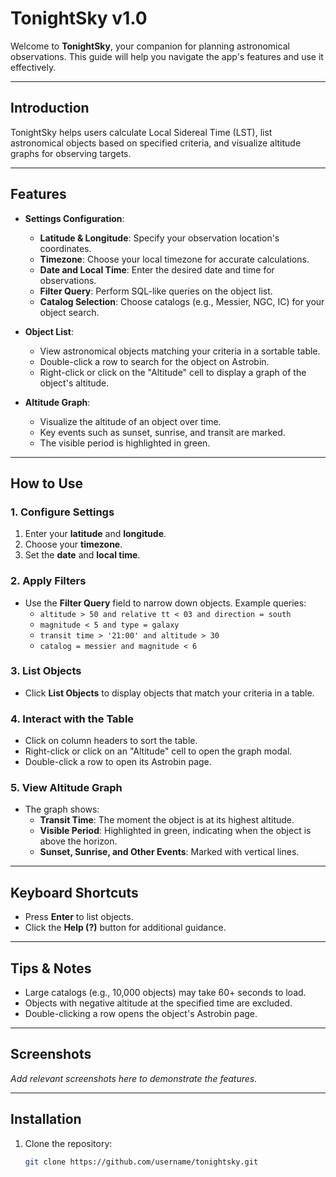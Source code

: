 # TonightSky v1.0

Welcome to **TonightSky**, your companion for planning astronomical observations. This guide will help you navigate the app's features and use it effectively.

---

## **Introduction**
TonightSky helps users calculate Local Sidereal Time (LST), list astronomical objects based on specified criteria, and visualize altitude graphs for observing targets.

---

## **Features**
- **Settings Configuration**:
  - **Latitude & Longitude**: Specify your observation location's coordinates.
  - **Timezone**: Choose your local timezone for accurate calculations.
  - **Date and Local Time**: Enter the desired date and time for observations.
  - **Filter Query**: Perform SQL-like queries on the object list.
  - **Catalog Selection**: Choose catalogs (e.g., Messier, NGC, IC) for your object search.

- **Object List**:
  - View astronomical objects matching your criteria in a sortable table.
  - Double-click a row to search for the object on Astrobin.
  - Right-click or click on the "Altitude" cell to display a graph of the object's altitude.

- **Altitude Graph**:
  - Visualize the altitude of an object over time.
  - Key events such as sunset, sunrise, and transit are marked.
  - The visible period is highlighted in green.

---

## **How to Use**

### **1. Configure Settings**
1. Enter your **latitude** and **longitude**.
2. Choose your **timezone**.
3. Set the **date** and **local time**.

### **2. Apply Filters**
- Use the **Filter Query** field to narrow down objects. Example queries:
  - `altitude > 50 and relative tt < 03 and direction = south`
  - `magnitude < 5 and type = galaxy`
  - `transit time > '21:00' and altitude > 30`
  - `catalog = messier and magnitude < 6`

### **3. List Objects**
- Click **List Objects** to display objects that match your criteria in a table.

### **4. Interact with the Table**
- Click on column headers to sort the table.
- Right-click or click on an "Altitude" cell to open the graph modal.
- Double-click a row to open its Astrobin page.

### **5. View Altitude Graph**
- The graph shows:
  - **Transit Time**: The moment the object is at its highest altitude.
  - **Visible Period**: Highlighted in green, indicating when the object is above the horizon.
  - **Sunset, Sunrise, and Other Events**: Marked with vertical lines.

---

## **Keyboard Shortcuts**
- Press **Enter** to list objects.
- Click the **Help (?)** button for additional guidance.

---

## **Tips & Notes**
- Large catalogs (e.g., 10,000 objects) may take 60+ seconds to load.
- Objects with negative altitude at the specified time are excluded.
- Double-clicking a row opens the object's Astrobin page.

---

## **Screenshots**
*Add relevant screenshots here to demonstrate the features.*

---

## **Installation**
1. Clone the repository:
   ```bash
   git clone https://github.com/username/tonightsky.git
